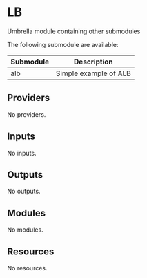 # LB
Umbrella module containing other submodules


The following submodule are available:

| Submodule       | Description                         |
| --------------- | ----------------------------------- |
| alb             | Simple example of ALB               |


<!-- BEGIN_TF_DOCS -->
<!-- NOTE: This section is generated by terraform-docs                      -->
<!--       Please make your changes before the `BEGIN_TF_DOCS` yaml comment -->

<!-- markdownlint-disable MD033 -->

## Providers

No providers.

## Inputs

No inputs.

## Outputs

No outputs.

## Modules

No modules.

## Resources

No resources.
<!-- END_TF_DOCS -->
